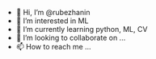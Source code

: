 - 👋 Hi, I’m @rubezhanin
- 👀 I’m interested in ML
- 🌱 I’m currently learning python, ML, CV
- 💞️ I’m looking to collaborate on ...
- 📫 How to reach me ...

<!---
rubezhanin/rubezhanin is a ✨ special ✨ repository because its `README.md` (this file) appears on your GitHub profile.
You can click the Preview link to take a look at your changes.
--->
